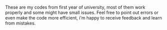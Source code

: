 These are my codes from first year of university, most of them work properly and some might have small issues. Feel free to point out errors or even make the code more efficient, i'm happy to receive feedback and learn from mistakes.
